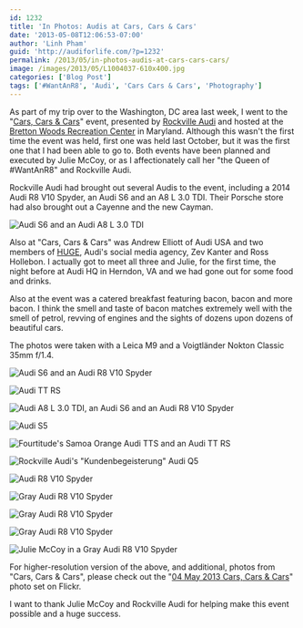 ```yaml
---
id: 1232
title: 'In Photos: Audis at Cars, Cars & Cars'
date: '2013-05-08T12:06:53-07:00'
author: 'Linh Pham'
guid: 'http://audiforlife.com/?p=1232'
permalink: /2013/05/in-photos-audis-at-cars-cars-cars/
image: /images/2013/05/L1004037-610x400.jpg
categories: ['Blog Post']
tags: ['#WantAnR8', 'Audi', 'Cars Cars & Cars', 'Photography']
---
```


As part of my trip over to the Washington, DC area last week, I went to the "[Cars, Cars & Cars](https://www.facebook.com/events/215269325286017/)" event, presented by [Rockville Audi](http://www.rockville-audi.com/) and hosted at the [Bretton Woods Recreation Center](https://www.bwrc.org/) in Maryland. Although this wasn't the first time the event was held, first one was held last October, but it was the first one that I had been able to go to. Both events have been planned and executed by Julie McCoy, or as I affectionately call her "the Queen of #WantAnR8" and Rockville Audi.

Rockville Audi had brought out several Audis to the event, including a 2014 Audi R8 V10 Spyder, an Audi S6 and an A8 L 3.0 TDI. Their Porsche store had also brought out a Cayenne and the new Cayman.

![Audi S6 and an Audi A8 L 3.0 TDI](/images/2013/05/L1004009.jpg)

Also at "Cars, Cars & Cars" was Andrew Elliott of Audi USA and two members of [HUGE](http://hugeinc.com), Audi's social media agency, Zev Kanter and Ross Hollebon. I actually got to meet all three and Julie, for the first time, the night before at Audi HQ in Herndon, VA and we had gone out for some food and drinks.

Also at the event was a catered breakfast featuring bacon, bacon and more bacon. I think the smell and taste of bacon matches extremely well with the smell of petrol, revving of engines and the sights of dozens upon dozens of beautiful cars.

The photos were taken with a Leica M9 and a Voigtländer Nokton Classic 35mm f/1.4.

![Audi S6 and an Audi R8 V10 Spyder](/images/2013/05/L1003944.jpg)

![Audi TT RS](/images/2013/05/L1003947.jpg)

![Audi A8 L 3.0 TDI, an Audi S6 and an Audi R8 V10 Spyder](/images/2013/05/L1003958.jpg)

![Audi S5](/images/2013/05/L1003984.jpg)

![Fourtitude's Samoa Orange Audi TTS and an Audi TT RS](/images/2013/05/L1004014.jpg)

![Rockville Audi's "Kundenbegeisterung" Audi Q5](/images/2013/05/L1004035.jpg)

![Audi R8 V10 Spyder](/images/2013/05/L1004037.jpg)

![Gray Audi R8 V10 Spyder](/images/2013/05/L1004045.jpg)

![Gray Audi R8 V10 Spyder](/images/2013/05/L1004054.jpg)

![Gray Audi R8 V10 Spyder](/images/2013/05/L1004052.jpg)

![Julie McCoy in a Gray Audi R8 V10 Spyder](/images/2013/05/L1004056.jpg)

For higher-resolution version of the above, and additional, photos from "Cars, Cars & Cars", please check out the "[04 May 2013 Cars, Cars & Cars](http://www.flickr.com/photos/questionlp/sets/72157633430911377/)" photo set on Flickr.

I want to thank Julie McCoy and Rockville Audi for helping make this event possible and a huge success.
